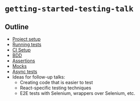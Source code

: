 # `getting-started-testing-talk`

## Outline

- [Project setup](./docs/setup.md)
- [Running tests](./docs/running-tests.md)
- [CI Setup](./docs/ci.md)
- [BDD](./docs/bdd.md)
- [Assertions](./docs/assertions.md)
- [Mocks](./docs/mocks.md)
- [Async tests](./docs/async.md)
- Ideas for follow-up talks:
  - Creating code that is easier to test
  - React-specific testing techniques
  - E2E tests with Selenium, wrappers over Selenium, etc.
